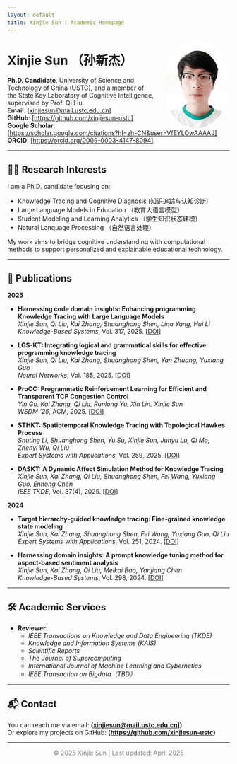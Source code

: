 ```yaml
---
layout: default
title: Xinjie Sun | Academic Homepage
---
```


<img src="me.jpg" alt="Profile Photo" style="float: right; margin-left: 20px; border-radius: 50%; width: 150px;">

# Xinjie Sun  （孙新杰）
**Ph.D. Candidate**,  University of Science and Technology of China (USTC), and a member of the State Key Laboratory of Cognitive Intelligence, supervised by Prof. Qi Liu.  
**Email**: [xinjiesun@mail.ustc.edu.cn]  
**GitHub**: [https://github.com/xinjiesun-ustc]  
**Google Scholar**: [https://scholar.google.com/citations?hl=zh-CN&user=VfEYLOwAAAAJ]   
**ORCID**: [https://orcid.org/0009-0003-4147-8094]

---

## 🧑‍🎓 Research Interests

I am a Ph.D. candidate focusing on:
-  Knowledge Tracing and Cognitive Diagnosis (知识追踪与认知诊断)
- Large Language Models in Education （教育大语言模型）
-  Student Modeling and Learning Analytics （学生知识状态建模）
-  Natural Language Processing （自然语言处理）

My work aims to bridge cognitive understanding with computational methods to support personalized and explainable educational technology.

---

## 📄 Publications

**2025**
- **Harnessing code domain insights: Enhancing programming Knowledge Tracing with Large Language Models**  
  *Xinjie Sun, Qi Liu, Kai Zhang, Shuanghong Shen, Lina Yang, Hui Li*  
  *Knowledge-Based Systems*, Vol. 317, 2025. [[DOI](https://doi.org/10.1016/j.knosys.2025.113396)]

- **LGS-KT: Integrating logical and grammatical skills for effective programming knowledge tracing**  
  *Xinjie Sun, Qi Liu, Kai Zhang, Shuanghong Shen, Yan Zhuang, Yuxiang Guo*  
  *Neural Networks*, Vol. 185, 2025. [[DOI](https://doi.org/10.1016/j.neunet.2025.107164)]

- **ProCC: Programmatic Reinforcement Learning for Efficient and Transparent TCP Congestion Control**  
  *Yin Gu, Kai Zhang, Qi Liu, Runlong Yu, Xin Lin, Xinjie Sun*  
  *WSDM ’25*, ACM, 2025. [[DOI](https://doi.org/10.1145/3701551.3703585)]

- **STHKT: Spatiotemporal Knowledge Tracing with Topological Hawkes Process**  
  *Shuting Li, Shuanghong Shen, Yu Su, Xinjie Sun, Junyu Lu, Qi Mo, Zhenyi Wu, Qi Liu*  
  *Expert Systems with Applications*, Vol. 259, 2025. [[DOI](https://doi.org/10.1016/j.eswa.2024.125248)]

- **DASKT: A Dynamic Affect Simulation Method for Knowledge Tracing**  
  *Xinjie Sun, Kai Zhang, Qi Liu, Shuanghong Shen, Fei Wang, Yuxiang Guo, Enhong Chen*  
  *IEEE TKDE*, Vol. 37(4), 2025. [[DOI](https://doi.org/10.1109/tkde.2025.3526584)]

**2024**
- **Target hierarchy-guided knowledge tracing: Fine-grained knowledge state modeling**  
  *Xinjie Sun, Kai Zhang, Shuanghong Shen, Fei Wang, Yuxiang Guo, Qi Liu*  
  *Expert Systems with Applications*, Vol. 251, 2024. [[DOI](https://doi.org/10.1016/j.eswa.2024.123898)]

- **Harnessing domain insights: A prompt knowledge tuning method for aspect-based sentiment analysis**  
  *Xinjie Sun, Kai Zhang, Qi Liu, Meikai Bao, Yanjiang Chen*  
  *Knowledge-Based Systems*, Vol. 298, 2024. [[DOI](https://doi.org/10.1016/j.knosys.2024.111975)]

---

## 🛠 Academic Services

- **Reviewer**:
  - *IEEE Transactions on Knowledge and Data Engineering (TKDE)*
  - *Knowledge and Information Systems (KAIS)*
  - *Scientific Reports*
  - *The Journal of Supercomputing*
  - *International Journal of Machine Learning and Cybernetics*
  - *IEEE  Transaction on Bigdata（TBD）*

---

## 📬 Contact

You can reach me via email: **(xinjiesun@mail.ustc.edu.cn])**  
Or explore my projects on GitHub: **(https://github.com/xinjiesun-ustc)**

---

<p align="center" style="color: gray;">
© 2025 Xinjie Sun | Last updated: April 2025
</p>
